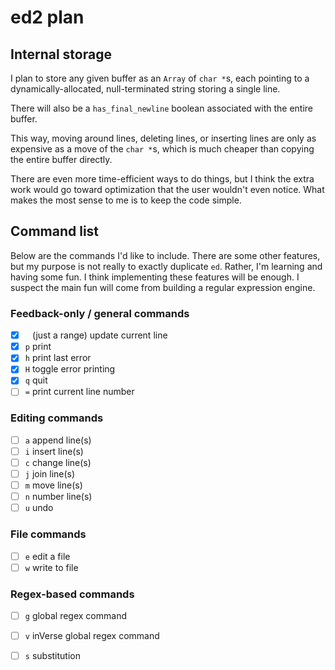# ed2 plan

## Internal storage

I plan to store any given buffer as an `Array` of `char *`s,
each pointing to a dynamically-allocated, null-terminated
string storing a single line.

There will also be a `has_final_newline` boolean associated
with the entire buffer.

This way, moving around lines, deleting lines, or inserting
lines are only as expensive as a move of the `char *`s, which
is much cheaper than copying the entire buffer directly.

There are even more time-efficient ways to do things,
but I think the
extra work would go toward optimization that the user wouldn't
even notice. What makes the most sense to me is to
keep the code simple.

## Command list

Below are the commands I'd like to include.
There are some other features, but my purpose is not really to exactly duplicate
`ed`. Rather, I'm learning and having some fun. I think implementing these
features will be enough. I suspect the main fun will come from building a
regular expression engine.

### Feedback-only / general commands

- [x] ` ` (just a range) update current line
- [x] `p` print
- [x] `h` print last error
- [x] `H` toggle error printing
- [x] `q` quit
- [ ] `=` print current line number

### Editing commands

- [ ] `a` append line(s)
- [ ] `i` insert line(s)
- [ ] `c` change line(s)
- [ ] `j` join line(s)
- [ ] `m` move line(s)
- [ ] `n` number line(s)
- [ ] `u` undo

### File commands

- [ ] `e` edit a file
- [ ] `w` write to file

### Regex-based commands

- [ ] `g` global regex command
- [ ] `v` inVerse global regex command
- [ ] `s` substitution

